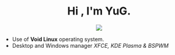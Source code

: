 <h1 align="center">Hi , I'm YuG.</h1>

<p align="center">
  <a href="https://github.com/1sYuG/readme-typing-svg"><img src="https://readme-typing-svg.herokuapp.com?font=Time+New+Roman&color=%white&size=30&center=true&vCenter=true&width=600&height=100&lines=Enthusiastic+Open+Source;❤️‍🔥+Linux+Lover+❤️‍🔥"></a>
</p>

- Use of **Void Linux** operating system.
- Desktop and Windows manager *XFCE, KDE Plasma & BSPWM*

